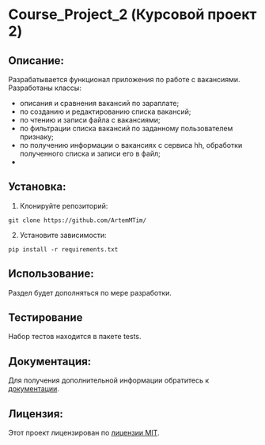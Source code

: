 # Course_Project_2 (Курсовой проект 2)
##  Описание:
Разрабатывается функционал приложения по работе с вакансиями.
Разработаны классы:
- описания и сравнения вакансий по зараплате;
- по созданию и редактированию списка вакансий;
- по чтению и записи файла с вакансиями;
- по фильтрации списка вакансий по заданному пользователем признаку;
- по получению информации о вакансиях с сервиса hh, обработки полученного списка и записи его в файл;
- 

## Установка:
1. Клонируйте репозиторий:
```
git clone https://github.com/ArtemMTim/
```
2. Установите зависимости:
```
pip install -r requirements.txt
```
## Использование:
Раздел будет дополняться по мере разработки.

## Тестирование
Набор тестов находится в пакете tests.

## Документация:
Для получения дополнительной информации обратитесь к [документации](docs/README.md).

## Лицензия:

Этот проект лицензирован по [лицензии MIT](LICENSE).
